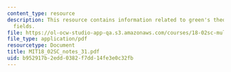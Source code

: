 ```yaml
---
content_type: resource
description: This resource contains information related to green's theorem and conversation
  fields.
file: https://ol-ocw-studio-app-qa.s3.amazonaws.com/courses/18-02sc-multivariable-calculus-fall-2010/b952917b2edd0382f7dd14fe3e0c32fb_MIT18_02SC_notes_31.pdf
file_type: application/pdf
resourcetype: Document
title: MIT18_02SC_notes_31.pdf
uid: b952917b-2edd-0382-f7dd-14fe3e0c32fb
---
```


